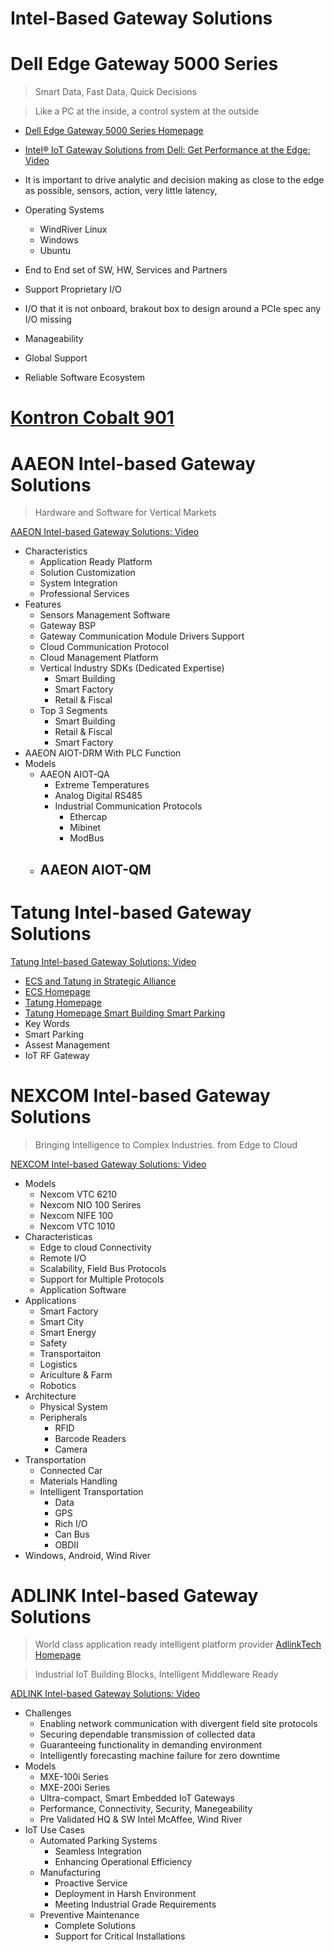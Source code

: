 # Intel-Based Gateway Solutions

# Dell Edge Gateway 5000 Series 

> Smart Data, Fast Data, Quick Decisions

> Like a PC at the inside, a control system at the outside

- [Dell Edge Gateway 5000 Series Homepage](http://www.dell.com/learn/us/en/04/campaigns/coming-soon-dell-iot-gateway)
- [Intel® IoT Gateway Solutions from Dell: Get Performance at the Edge: Video](https://www-ssl.intel.com/content/www/us/en/embedded/solutions/iot-gateway/dell-iot-gateway-solutions-video.html)

- It is important to drive analytic and decision making as close to the edge as possible, sensors, action, very little latency, 
- Operating Systems
  - WindRiver Linux
  - Windows
  - Ubuntu
- End to End set of SW, HW, Services and Partners 
- Support Proprietary I/O
- I/O that it is not onboard, brakout box to design around a PCIe spec any I/O missing 
- Manageability
- Global Support
- Reliable Software Ecosystem

# [Kontron Cobalt 901](http://www.kontron.com/products/systems/defense-computers/compact-mission-computers/cobalt-901.html)


# AAEON Intel-based Gateway Solutions

> Hardware and Software for Vertical Markets

[AAEON Intel-based Gateway Solutions: Video](https://www-ssl.intel.com/content/www/us/en/embedded/solutions/iot-gateway/tatung-iot-gateway-solutions-video.html)

- Characteristics
  - Application Ready Platform
  - Solution Customization
  - System Integration
  - Professional Services
- Features
  - Sensors Management Software
  - Gateway BSP
  - Gateway Communication Module Drivers Support
  - Cloud Communication Protocol
  - Cloud Management Platform
  - Vertical Industry SDKs (Dedicated Expertise)
    - Smart Building
    - Smart Factory
    - Retail & Fiscal
  - Top 3 Segments
    - Smart Building
    - Retail & Fiscal
    - Smart Factory
- AAEON AIOT-DRM With PLC Function
- Models
  - AAEON AIOT-QA
    - Extreme Temperatures
    - Analog Digital RS485
    - Industrial Communication Protocols
      - Ethercap
      - Mibinet
      - ModBus
  - AAEON AIOT-QM
    - 


# Tatung Intel-based Gateway Solutions

[Tatung Intel-based Gateway Solutions: Video](https://www-ssl.intel.com/content/www/us/en/embedded/solutions/iot-gateway/aaeon-iot-gateway-solutions-video.html) 

- [ECS and Tatung in Strategic Alliance](http://www.digitimes.com/news/a20051007A1001.html)
- [ECS Homepage](http://www.ecs.com.tw/ecswebsite/index.aspx?MenuID=0&LanID=0)
- [Tatung Homepage](http://www.tatung.com/en/)
- [Tatung Homepage Smart Building Smart Parking](http://www.tatung.com/Solution/detail/10624)
- Key Words
 - Smart Parking
  - Assest Management
  - IoT RF Gateway

# NEXCOM Intel-based Gateway Solutions

> Bringing Intelligence to Complex Industries. from Edge to Cloud

[NEXCOM Intel-based Gateway Solutions: Video](https://www-ssl.intel.com/content/www/us/en/embedded/solutions/iot-gateway/nexcom-iot-gateway-solutions-video.html)

- Models
  - Nexcom VTC 6210
  - Nexcom NIO 100 Serires
  - Nexcom NIFE 100
  - Nexcom VTC 1010
- Characteristicas
  - Edge to cloud Connectivity
  - Remote I/O
  - Scalability, Field Bus Protocols
  - Support for Multiple Protocols
  - Application Software
- Applications
  - Smart Factory
  - Smart City
  - Smart Energy
  - Safety
  - Transportaiton
  - Logistics
  - Ariculture & Farm
  - Robotics
- Architecture
  - Physical System
  - Peripherals
    - RFID
    - Barcode Readers
    - Camera
- Transportation
  - Connected Car
  - Materials Handling
  - Intelligent Transportation
    - Data
    - GPS
    - Rich I/O
    - Can Bus
    - OBDII
- Windows, Android, Wind River

# ADLINK Intel-based Gateway Solutions

> World class application ready intelligent platform provider [AdlinkTech Homepage](https://www.adlinktech.com)

> Industrial IoT Building Blocks, Intelligent Middleware Ready 

[ADLINK Intel-based Gateway Solutions: Video](https://www-ssl.intel.com/content/www/us/en/embedded/solutions/iot-gateway/adlink-iot-gateway-solutions-video.html)

- Challenges
  - Enabling network communication with divergent field site protocols
  - Securing dependable transmission of collected data
  - Guaranteeing functionality in demanding environment 
  - Intelligently forecasting machine failure for zero downtime
- Models
  - MXE-100i Series
  - MXE-200i Series
  - Ultra-compact, Smart Embedded IoT Gateways
  - Performance, Connectivity, Security, Manegeability
  - Pre Validated HQ & SW Intel McAffee, Wind River
- IoT Use Cases
  - Automated Parking Systems
    - Seamless Integration
    - Enhancing Operational Efficiency
  - Manufacturing
    - Proactive Service
    - Deployment in Harsh Environment
    - Meeting Industrial Grade Requirements
  - Preventive Maintenance
    - Complete Solutions
    - Support for Critical Installations
